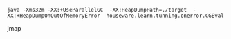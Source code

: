 ``java -Xms32m -XX:+UseParallelGC 
-XX:HeapDumpPath=./target 
-XX:+HeapDumpOnOutOfMemoryError 
houseware.learn.tunning.onerror.CGEval``

jmap 